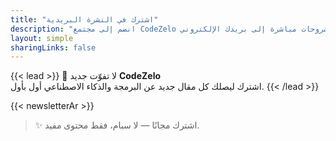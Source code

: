 ```yaml
---
title: "اشترك في النشرة البريدية"
description: "انضم إلى مجتمع CodeZelo لتصلك أحدث المقالات والشروحات مباشرة إلى بريدك الإلكتروني."
layout: simple
sharingLinks: false
---
```


{{< lead >}}
📩 لا تفوّت جديد **CodeZelo**  
اشترك ليصلك كل مقال جديد عن البرمجة والذكاء الاصطناعي أول بأول.
{{< /lead >}}

{{< newsletterAr >}}

> ✨ اشترك مجانًا — لا سبام، فقط محتوى مفيد.
